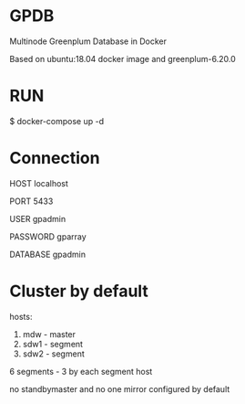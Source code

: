 # GPDB
Multinode Greenplum Database in Docker

Based on ubuntu:18.04 docker image and greenplum-6.20.0 

# RUN
$ docker-compose up -d

# Connection
HOST localhost

PORT 5433

USER gpadmin

PASSWORD gparray

DATABASE gpadmin

# Cluster by default
hosts: 
1) mdw - master
2) sdw1 - segment
3) sdw2 - segment

6 segments - 3 by each segment host

no standbymaster and no one mirror configured by default
